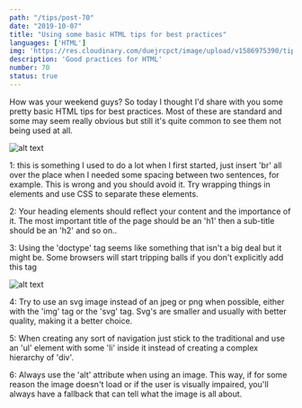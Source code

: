 ```yaml
---
path: "/tips/post-70"
date: "2019-10-07"
title: "Using some basic HTML tips for best practices"
languages: ['HTML']
img: 'https://res.cloudinary.com/duejrcpct/image/upload/v1586975390/tips/70-1_muq8sq.png'
description: 'Good practices for HTML'
number: 70
status: true
---
```


How was your weekend guys?
So today I thought I'd share with you some pretty basic HTML tips for best practices.
Most of these are standard and some may seem really obvious but still it's quite common to see them not being used at all.

![alt text](https://res.cloudinary.com/duejrcpct/image/upload/v1586975400/tips/70-2_jdzk1d.png "HTML good practices")

1: this is something I used to do a lot when I first started, just insert 'br' all over the place when I needed some spacing between two sentences, for example. This is wrong and you should avoid it. Try wrapping things in elements and use CSS to separate these elements.

2: Your heading elements should reflect your content and the importance of it. The most important title of the page should be an 'h1' then a sub-title should be an 'h2' and so on..

3: Using the 'doctype' tag seems like something that isn't a big deal but it might be. Some browsers will start tripping balls if you don't explicitly add this tag

![alt text](https://res.cloudinary.com/duejrcpct/image/upload/v1586975401/tips/70-3_r5pdy7.png "HTML good practices")

4: Try to use an svg image instead of an jpeg or png when possible, either with the 'img' tag or the 'svg' tag. Svg's are smaller and usually with better quality, making it a better choice.

5: When creating any sort of navigation just stick to the traditional and use an 'ul' element with some 'li' inside it instead of creating a complex hierarchy of 'div'.

6: Always use the 'alt' attribute when using an image. This way, if for some reason the image doesn't load or if the user is visually impaired, you'll always have a fallback that can tell what the image is all about.